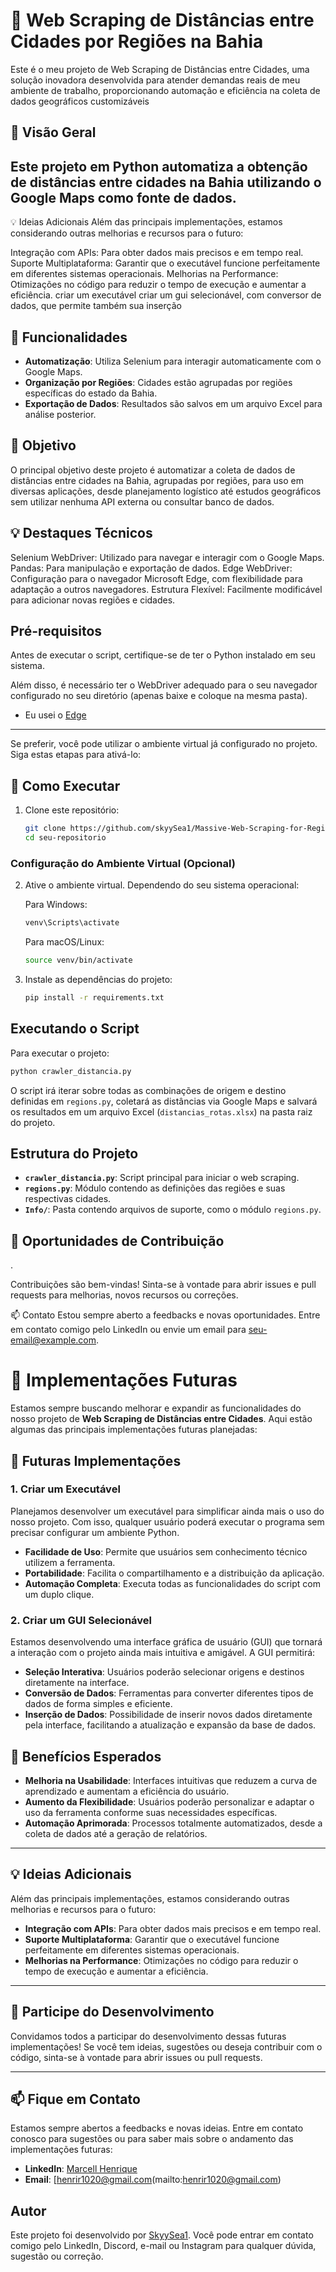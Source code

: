 

# 🌟 Web Scraping de Distâncias entre Cidades por Regiões na Bahia
Este é o meu projeto de Web Scraping de Distâncias entre Cidades, uma solução inovadora desenvolvida para atender demandas reais de meu ambiente de trabalho, proporcionando automação e eficiência na coleta de dados geográficos customizáveis
## 🚀 Visão Geral
Este projeto em Python automatiza a obtenção de distâncias entre cidades na Bahia utilizando o Google Maps como fonte de dados.
---
💡 Ideias Adicionais
Além das principais implementações, estamos considerando outras melhorias e recursos para o futuro:

Integração com APIs: Para obter dados mais precisos e em tempo real.
Suporte Multiplataforma: Garantir que o executável funcione perfeitamente em diferentes sistemas operacionais.
Melhorias na Performance: Otimizações no código para reduzir o tempo de execução e aumentar a eficiência.
criar um executável
criar um gui selecionável, com conversor de dados, que permite também sua inserção



## 🔧 Funcionalidades

- **Automatização**: Utiliza Selenium para interagir automaticamente com o Google Maps.
- **Organização por Regiões**: Cidades estão agrupadas por regiões específicas do estado da Bahia.
- **Exportação de Dados**: Resultados são salvos em um arquivo Excel para análise posterior.

## 🎯 Objetivo
O principal objetivo deste projeto é automatizar a coleta de dados de distâncias entre cidades na Bahia, agrupadas por regiões, para uso em diversas aplicações, desde planejamento logístico até estudos geográficos sem utilizar nenhuma API externa ou consultar banco de dados.

## 💡 Destaques Técnicos
Selenium WebDriver: Utilizado para navegar e interagir com o Google Maps.
Pandas: Para manipulação e exportação de dados.
Edge WebDriver: Configuração para o navegador Microsoft Edge, com flexibilidade para adaptação a outros navegadores.
Estrutura Flexível: Facilmente modificável para adicionar novas regiões e cidades.
## Pré-requisitos

Antes de executar o script, certifique-se de ter o Python instalado em seu sistema.

Além disso, é necessário ter o WebDriver adequado para o seu navegador configurado no seu diretório (apenas baixe e coloque na mesma pasta). 
- Eu usei o [Edge](https://developer.microsoft.com/en-us/microsoft-edge/tools/webdriver/?form=MA13LH)

---
Se preferir, você pode utilizar o ambiente virtual já configurado no projeto. Siga estas etapas para ativá-lo:
## 🚀 Como Executar

1. Clone este repositório:
   ```bash
   git clone https://github.com/skyySea1/Massive-Web-Scraping-for-Regional-City-Distances
   cd seu-repositorio
   ```
### Configuração do Ambiente Virtual (Opcional)
2. Ative o ambiente virtual. Dependendo do seu sistema operacional:

   Para Windows:
   ```bash
   venv\Scripts\activate
   ```

   Para macOS/Linux:
   ```bash
   source venv/bin/activate
   ```

3. Instale as dependências do projeto:
   ```bash
   pip install -r requirements.txt
   ```

## Executando o Script

Para executar o projeto:

```bash
python crawler_distancia.py
```

O script irá iterar sobre todas as combinações de origem e destino definidas em `regions.py`, coletará as distâncias via Google Maps e salvará os resultados em um arquivo Excel (`distancias_rotas.xlsx`) na pasta raiz do projeto.

## Estrutura do Projeto

- **`crawler_distancia.py`**: Script principal para iniciar o web scraping.
- **`regions.py`**: Módulo contendo as definições das regiões e suas respectivas cidades.
- **`Info/`**: Pasta contendo arquivos de suporte, como o módulo `regions.py`.

## 🌟 Oportunidades de Contribuição
.


Contribuições são bem-vindas! Sinta-se à vontade para abrir issues e pull requests para melhorias, novos recursos ou correções.



📫 Contato
Estou sempre aberto a feedbacks e novas oportunidades. Entre em contato comigo pelo LinkedIn ou envie um email para seu-email@example.com.


# 🌟 Implementações Futuras

Estamos sempre buscando melhorar e expandir as funcionalidades do nosso projeto de **Web Scraping de Distâncias entre Cidades**. Aqui estão algumas das principais implementações futuras planejadas:

## 🚀 Futuras Implementações

### 1. Criar um Executável

Planejamos desenvolver um executável para simplificar ainda mais o uso do nosso projeto. Com isso, qualquer usuário poderá executar o programa sem precisar configurar um ambiente Python.

- **Facilidade de Uso**: Permite que usuários sem conhecimento técnico utilizem a ferramenta.
- **Portabilidade**: Facilita o compartilhamento e a distribuição da aplicação.
- **Automação Completa**: Executa todas as funcionalidades do script com um duplo clique.

### 2. Criar um GUI Selecionável

Estamos desenvolvendo uma interface gráfica de usuário (GUI) que tornará a interação com o projeto ainda mais intuitiva e amigável. A GUI permitirá:

- **Seleção Interativa**: Usuários poderão selecionar origens e destinos diretamente na interface.
- **Conversão de Dados**: Ferramentas para converter diferentes tipos de dados de forma simples e eficiente.
- **Inserção de Dados**: Possibilidade de inserir novos dados diretamente pela interface, facilitando a atualização e expansão da base de dados.

## 🎯 Benefícios Esperados

- **Melhoria na Usabilidade**: Interfaces intuitivas que reduzem a curva de aprendizado e aumentam a eficiência do usuário.
- **Aumento da Flexibilidade**: Usuários poderão personalizar e adaptar o uso da ferramenta conforme suas necessidades específicas.
- **Automação Aprimorada**: Processos totalmente automatizados, desde a coleta de dados até a geração de relatórios.

---

## 💡 Ideias Adicionais

Além das principais implementações, estamos considerando outras melhorias e recursos para o futuro:

- **Integração com APIs**: Para obter dados mais precisos e em tempo real.
- **Suporte Multiplataforma**: Garantir que o executável funcione perfeitamente em diferentes sistemas operacionais.
- **Melhorias na Performance**: Otimizações no código para reduzir o tempo de execução e aumentar a eficiência.

---

## 🌟 Participe do Desenvolvimento

Convidamos todos a participar do desenvolvimento dessas futuras implementações! Se você tem ideias, sugestões ou deseja contribuir com o código, sinta-se à vontade para abrir issues ou pull requests.

---

## 📫 Fique em Contato

Estamos sempre abertos a feedbacks e novas ideias. Entre em contato conosco para sugestões ou para saber mais sobre o andamento das implementações futuras:

- **LinkedIn**: [Marcell Henrique](linkedin.com/in/henrir1)
- **Email**: [henrir1020@gmail.com(mailto:henrir1020@gmail.com)


## Autor

Este projeto foi desenvolvido por [SkyySea1](https://github.com/skyySea1). Você pode entrar em contato comigo pelo LinkedIn, Discord, e-mail ou Instagram para qualquer dúvida, sugestão ou correção.





